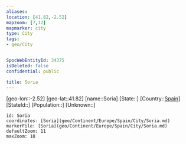 ```yaml
---
aliases: 
location: [41.82,-2.52]
mapzoom: [7,12] 
mapmarker: city 
type: City
tags:
- geo/City


SpocWebEntityId: 34375
isDeleted: false
confidential: public

title: Soria
---
```

[geo-lon::-2.52]
[geo-lat::41.82]
[name::Soria]
[State::]
[Country::[Spain](geo/Continent/Europe/Spain.md)]
[StateId::]
[Population::]
[Unknown::]


```leaflet
id: Soria
coordinates: [Soria](geo/Continent/Europe/Spain/City/Soria.md)
markerFile: [Soria](geo/Continent/Europe/Spain/City/Soria.md)
defaultZoom: 11 
maxZoom: 18
```


